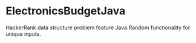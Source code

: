 # ElectronicsBudgetJava
HackerRank data structure problem feature Java.Random functionality for unique inputs.

